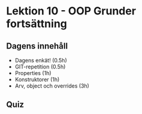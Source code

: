 # Lektion 10 - OOP Grunder fortsättning

## Dagens innehåll

* Dagens enkät! (0.5h)
* GIT-repetition (0.5h)
* Properties (1h)
* Konstruktorer (1h)
* Arv, object och overrides (3h)

## Quiz